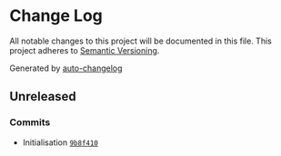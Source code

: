 # Change Log
All notable changes to this project will be documented in this file. This project adheres to [Semantic Versioning](http://semver.org/).

Generated by [auto-changelog](https://github.com/CookPete/auto-changelog)


## Unreleased

### Commits
* Initialisation [`9b8f410`](https://github.com/michaelravedoni/statathle/commit/9b8f41032804a431de8893411c37be3011fea577)
